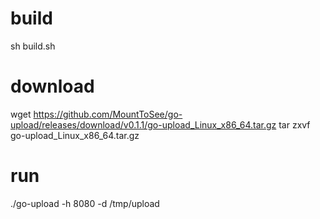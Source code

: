 # build 
sh build.sh
# download 
wget https://github.com/MountToSee/go-upload/releases/download/v0.1.1/go-upload_Linux_x86_64.tar.gz
tar zxvf go-upload_Linux_x86_64.tar.gz
# run 
./go-upload -h 8080 -d /tmp/upload
